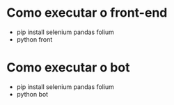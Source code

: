 # Como executar o front-end

- pip install selenium pandas folium
- python front

# Como executar o bot

- pip install selenium pandas folium
- python bot

